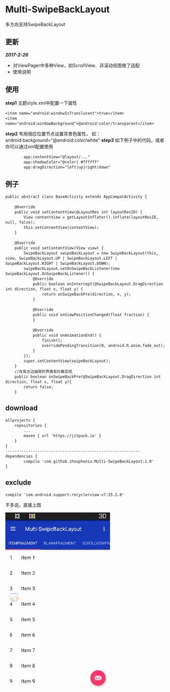 # Multi-SwipeBackLayout
多方向支持SwipeBackLayout

## 更新

**_2017-2-26_**
 * 对ViewPager中多种View，如ScrollView、非滚动视图做了适配
 * 使用说明

## 使用
**step1** 主题style.xml中配置一下属性

    <item name="android:windowIsTranslucent">true</item>
    <item name="android:windowBackground">@android:color/transparent</item>
**step2** 布局相应位置节点设置背景色属性， 如： android:background="@android:color/white"
**step3** 如下例子中的代码，或者你可以通过xml配置使用

            app:contentView="@layout/..."
            app:shadowColor="@color| #ffffff"
            app:dragDirection="left|up|right|down"


## 例子

    public abstract class BaseActivity extends AppCompatActivity {

        @Override
        public void setContentView(@LayoutRes int layoutResID) {
            View contentView = getLayoutInflater().inflate(layoutResID, null, false);
            this.setContentView(contentView);
        }

        @Override
        public void setContentView(View view) {
            SwipeBackLayout swipeBackLayout = new SwipeBackLayout(this, view, SwipeBackLayout.UP | SwipeBackLayout.LEFT | SwipeBackLayout.RIGHT | SwipeBackLayout.DOWN);
            swipeBackLayout.setOnSwipeBackListener(new SwipeBackLayout.OnSwipeBackListener() {
                @Override
                public boolean onIntercept(@SwipeBackLayout.DragDirection int direction, float x, float y) {
                    return onSwipeBackPre(direction, x, y);
                }

                @Override
                public void onViewPositionChanged(float fraction) {
                }

                @Override
                public void onAnimationEnd() {
                    finish();
                    overridePendingTransition(0, android.R.anim.fade_out);
                }
            });
            super.setContentView(swipeBackLayout);
        }
        //在有左边抽屉的界面有拦截实现
        public boolean onSwipeBackPre(@SwipeBackLayout.DragDirection int direction, float x, float y){
            return false;
        }

## download
    allprojects {
		repositories {
			...
			maven { url 'https://jitpack.io' }
		}
	}
    -----------------------------------------------------------
    dependencies {
	        compile 'com.github.zhouphenix:Multi-SwipeBackLayout:1.0'
	}
## exclude
    compile 'com.android.support:recyclerview-v7:25.2.0'


不多说，直接上图

![可以之多个方向同时工作的SwipeBackLayout](screenshots/show.gif)

